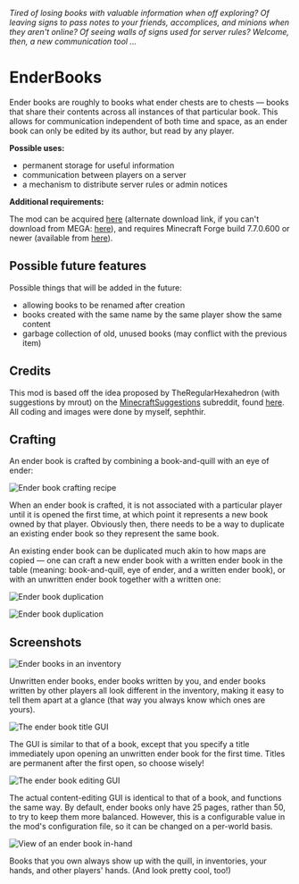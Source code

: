 *Tired of losing books with valuable information when off exploring? Of leaving signs to pass notes to your friends, accomplices, and minions when they aren't online? Of seeing walls of signs used for server rules? Welcome, then, a new communication tool ...*

EnderBooks
==========

Ender books are roughly to books what ender chests are to chests — books that share their contents across all instances of that particular book.  This allows for communication independent of both time and space, as an ender book can only be edited by its author, but read by any player.

**Possible uses:**

* permanent storage for useful information
* communication between players on a server
* a mechanism to distribute server rules or admin notices

**Additional requirements:**

The mod can be acquired [here](http://adf.ly/Mv2Kf) (alternate download link, if you can't download from MEGA: [here](http://adf.ly/MvJWg)), and requires Minecraft Forge build 7.7.0.600 or newer (available from [here](http://files.minecraftforge.net/)).

Possible future features
----------

Possible things that will be added in the future:

* allowing books to be renamed after creation
* books created with the same name by the same player show the same content
* garbage collection of old, unused books (may conflict with the previous item)

Credits
----------

This mod is based off the idea proposed by TheRegularHexahedron (with suggestions by mrout) on the [MinecraftSuggestions](http://www.reddit.com/r/minecraftsuggestions) subreddit, found [here](http://www.reddit.com/r/minecraftsuggestions/comments/1bdmn0/ender_books/).  All coding and images were done by myself, sephthir.

Crafting
----------

An ender book is crafted by combining a book-and-quill with an eye of ender:

![Ender book crafting recipe](http://i.imgur.com/dVvnLgv.png)

When an ender book is crafted, it is not associated with a particular player until it is opened the first time, at which point it represents a new book owned by that player.  Obviously then, there needs to be a way to duplicate an existing ender book so they represent the same book.

An existing ender book can be duplicated much akin to how maps are copied — one can craft a new ender book with a written ender book in the table (meaning: book-and-quill, eye of ender, and a written ender book), or with an unwritten ender book together with a written one:

![Ender book duplication](http://i.imgur.com/wH2f2ka.png)

![Ender book duplication](http://i.imgur.com/6Wx5YjK.png)

Screenshots
----------

![Ender books in an inventory](http://i.imgur.com/b80Podj.png)

Unwritten ender books, ender books written by you, and ender books written by other players all look different in the inventory, making it easy to tell them apart at a glance (that way you always know which ones are yours).

![The ender book title GUI](http://i.imgur.com/JRQjzgY.png)

The GUI is similar to that of a book, except that you specify a title immediately upon opening an unwritten ender book for the first time.  Titles are permanent after the first open, so choose wisely!

![The ender book editing GUI](http://i.imgur.com/Ki9hjbn.png)

The actual content-editing GUI is identical to that of a book, and functions the same way.  By default, ender books only have 25 pages, rather than 50, to try to keep them more balanced.  However, this is a configurable value in the mod's configuration file, so it can be changed on a per-world basis.

![View of an ender book in-hand](http://i.imgur.com/ALIE9f4.png)

Books that you own always show up with the quill, in inventories, your hands, and other players' hands.  (And look pretty cool, too!)

